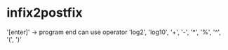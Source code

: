# infix2postfix
 
'[enter]' -> program end
can use operator 'log2', 'log10', '+', '-', '*', '%', '^', '(', ')'
